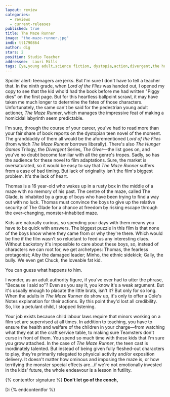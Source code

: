 ```yaml
---
layout: review
categories: 
  - reviews
  - current-releases
published: true
title: The Maze Runner
image: "the-maze-runner.jpg"
imdb: tt1790864
author: dig
stars: 2
position: Studio Teacher
addressee:  Lauri Mills
tags: [ya,young adult,science fiction, dystopia,action,divergent,the hunger games]
---
```

Spoiler alert: teenagers are jerks. But I'm sure I don't have to tell a teacher that. In the ninth grade, when _Lord of the Flies_ was handed out, I opened my copy to see that the kid who'd had the book before me had written "Piggy dies" on the first page. But for this heartless ballpoint scrawl, it may have taken me much longer to determine the fates of those characters. Unfortunately, the same can't be said for the pedestrian young adult actioner, _The Maze Runner_, which manages the impressive feat of making a homicidal labyrinth seem predictable. 

I'm sure, through the course of your career, you've had to read more than your fair share of book reports on the dystopian teen novel of the moment. The granddaddy of them all would be the aforementioned _Lord of the Flies_ (from which _The Maze Runner_ borrows liberally). There's also _The Hunger Games_ Trilogy, the _Divergent_ Series, *The Giver*—the list goes on, and you've no doubt become familiar with all the genre's tropes. Sadly, so has the audience for these novel to film adaptations. Sure, the market is oversaturated, so it would be easy to say that _The Maze Runner_ suffers from a case of bad timing. But lack of originality isn't the film's biggest problem. It's the lack of heart.

Thomas is a 16 year-old who wakes up in a rusty box in the middle of a maze with no memory of his past. The centre of the maze, called The Glade, is inhabited by a group of boys who have been trying to find a way out with no luck. Thomas must convince the boys to give up the relative security of The Glade for a chance at freedom by risking escape through the ever-changing, monster-inhabited maze.

Kids are naturally curious, so spending your days with them means you have to be quick with answers. The biggest puzzle in this film is that none of the boys know where they came from or why they're there. Which would be fine if the film wasn't so reluctant to feed us any interesting clues. Without backstory it's impossible to care about these boys, so, instead of characters we can root for, we get archetypes: Thomas, the fearless protagonist; Alby the damaged leader; Minho, the ethnic sidekick; Gally, the bully. We even get Chuck, the loveable fat kid.

You can guess what happens to him.

I wonder, as an adult authority figure, if you've ever had to utter the phrase, "Because I said so"? Even as you say it, you know it's a weak argument. But it's usually enough to placate the little brats, isn't it? But only for so long. When the adults in _The Maze Runner_ do show up, it's only to offer a Cole's Notes explanation for their actions. By this point they'd lost all credibility. So, like a petulant child, I stopped listening.

Your job exists because child labour laws require that minors working on a film set are supervised at all times. In addition to teaching, you have to ensure the health and welfare of the children in your charge—from watching what they eat at the craft service table, to making sure Teamsters don't curse in front of them. You spend so much time with these kids that I'm sure you grow attached. In the case of _The Maze Runner_, the teen cast is inordinately talented. But instead of being given fully fleshed-out characters to play, they're primarily relegated to physical activity and/or exposition delivery. It doesn't matter how ominous and imposing the maze is, or how terrifying the monster special effects are...if we're not emotionally invested in the kids' future, the whole endeavour is a lesson in futility.

{% contentfor signature %}
**Don't let go of the conch,**

Di
{% endcontentfor %}